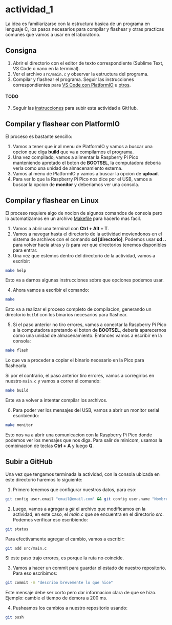 # actividad_1

La idea es familiarizarse con la estructura basica de un programa en lenguaje C, los pasos necesarios para compilar y flashear y otras practicas comunes que vamos a usar en el laboratorio.

## Consigna

1. Abrir el directorio con el editor de texto correspondiente (Sublime Text, VS Code o nano en la terminal).
2. Ver el archivo `src/main.c` y observar la estructura del programa.
3. Compilar y flashear el programa. Seguir las instrucciones correspondientes para [VS Code con PlatformIO](#compilar-y-flashear-con-platformio) u [otros](#compilar-y-flashear-en-linux).
#### TODO
7. Seguir las [instrucciones](#subir-a-github) para subir esta actividad a GitHub.

## Compilar y flashear con PlatformIO

El proceso es bastante sencillo:

1. Vamos a tener que ir al menu de PlatformIO y vamos a buscar una opcion que diga **build** que va a compilarnos el programa.
2. Una vez compilado, vamos a alimentar la Raspberry Pi Pico manteniendo apretado el boton de **BOOTSEL**, la computadora deberia verla como una unidad de almacenamiento externa.
3. Vamos al menu de PlatformIO y vamos a buscar la opcion de **upload**.
4. Para ver lo que la Raspberry Pi Pico nos dice por el USB, vamos a buscar la opcion de **monitor** y deberiamos ver una consola.

## Compilar y flashear en Linux

El proceso requiere algo de nocion de algunos comandos de consola pero lo automatizamos en un archivo [Makefile](Makefile) para hacerlo mas facil.

1. Vamos a abrir una terminal con **Ctrl + Alt + T**.
2. Vamos a navegar hasta el directorio de la actividad moviendonos en el sistema de archivos con el comando **cd [directorio]**. Podemos usar **cd ..** para volver hacia atras y *ls* para ver que directorios tenemos disponibles para entrar.
3. Una vez que estemos dentro del directorio de la actividad, vamos a escribir:

```bash
make help
```

Esto va a darnos algunas instrucciones sobre que opciones podemos usar.

4. Ahora vamos a escribir el comando:

```bash
make
```

Esto va a realizar el proceso completo de compilacion, generando un directorio `build` con los binarios necesarios para flashear.

5. Si el paso anterior no tiro errores, vamos a conectar la Raspberry Pi Pico a la computadora apretando el boton de **BOOTSEL**, deberia aparecernos como una unidad de almacenamiento. Entonces vamos a escribir en la consola:

```bash
make flash
```

Lo que va a proceder a copiar el binario necesario en la Pico para flashearla.

Si por el contrario, el paso anterior tiro errores, vamos a corregirlos en nuestro `main.c` y vamos a correr el comando:

```bash
make build
```

Este va a volver a intentar compilar los archivos.

6. Para poder ver los mensajes del USB, vamos a abrir un monitor serial escribiendo:

```bash
make monitor
```

Esto nos va a abrir una comunicacion con la Raspberry Pi Pico donde podemos ver los mensajes que nos diga. Para salir de minicom, usamos la combinacion de teclas **Ctrl + A** y luego **Q**.

## Subir a GitHub

Una vez que tengamos terminada la actividad, con la consola ubicada en este directorio haremos lo siguiente:

1. Primero tenemos que configurar nuestros datos, para eso:

```bash
git config user.email "email@email.com" && git config user.name "Nombre Apellido"
```

2. Luego, vamos a agregar a _git_ el archivo que modificamos en la actividad, en este caso, el _main.c_ que se encuentra en el directorio _src_. Podemos verificar eso escribiendo:

```bash
git status
```

Para efectivamente agregar el cambio, vamos a escribir:

```bash
git add src/main.c
```

Si este paso trajo errores, es porque la ruta no coincide.

3. Vamos a hacer un commit para guardar el estado de nuestro repositorio. Para eso escribimos:

```bash
git commit -m "describo brevemente lo que hice"
```

Este mensaje debe ser corto pero dar informacion clara de que se hizo. Ejemplo: cambie el tiempo de demora a 200 ms.

4. Pusheamos los cambios a nuestro repositorio usando:

```bash
git push
```
